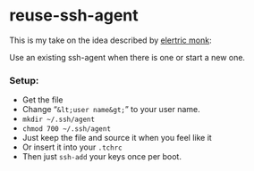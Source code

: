 reuse-ssh-agent
===============

This is my take on the idea described by
[elertric monk](http://www.electricmonk.nl/log/2012/04/24/re-use-existing-ssh-agent-cygwin-et-al/):

Use an existing ssh-agent when there is one or start a new one.

### Setup:
* Get the file
* Change “`&lt;user name&gt;`” to your user name.
* `mkdir ~/.ssh/agent`
* `chmod 700 ~/.ssh/agent`
* Just keep the file and source it when you feel like it
* Or insert it into your `.tchrc`
* Then just `ssh-add` your keys once per boot.
